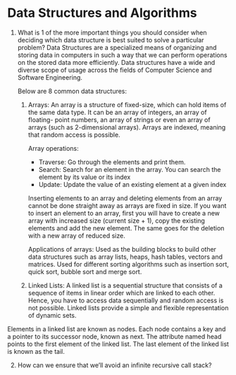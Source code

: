 # Data Structures and Algorithms

1. What is 1 of the more important things you should consider when deciding which data structure is best suited to solve a particular problem?
      Data Structures are a specialized means of organizing and storing data in computers in such a way that we can perform operations on the stored data         more efficiently. Data structures have a wide and diverse scope of usage across the fields of Computer Science and Software Engineering.

      Below are 8 common data structures:
      
      1. Arrays: An array is a structure of fixed-size, which can hold items of the same data type. It can be an array of integers, an array of floating-            point numbers, an array of strings or even an array of arrays (such as 2-dimensional arrays). Arrays are indexed, meaning that random access is            possible.

         Array operations:
         * Traverse: Go through the elements and print them.
         * Search: Search for an element in the array. You can search the element by its value or its index
         * Update: Update the value of an existing element at a given index

         Inserting elements to an array and deleting elements from an array cannot be done straight away as arrays are fixed in size. If you want to                insert an element to an array, first you will have to create a new array with increased size (current size + 1), copy the existing elements and            add the new element. The same goes for the deletion with a new array of reduced size.

         Applications of arrays:
         Used as the building blocks to build other data structures such as array lists, heaps, hash tables, vectors and matrices.
         Used for different sorting algorithms such as insertion sort, quick sort, bubble sort and merge sort.

      2. Linked Lists: A linked list is a sequential structure that consists of a sequence of items in linear order which are linked to each other. Hence, you have to access data sequentially and random access is not possible. Linked lists provide a simple and flexible representation of dynamic sets.

Elements in a linked list are known as nodes.
Each node contains a key and a pointer to its successor node, known as next.
The attribute named head points to the first element of the linked list.
The last element of the linked list is known as the tail.






2. How can we ensure that we’ll avoid an infinite recursive call stack?
